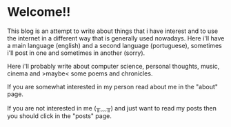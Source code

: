 # Welcome!!
This blog is an attempt to write about things that i have interest and to use the internet in a different way that is generally used nowadays.
Here i'll have a main language (english) and a second language (portuguese), sometimes i'll post in one and sometimes in another (sorry).

Here i'll probably write about computer science, personal thoughts, music, cinema and >maybe< some poems and chronicles.

If you are somewhat interested in my person read about me in the "about" page.

If you are not interested in me (╥﹏╥) and just want to read my posts then you should click in the "posts" page.

